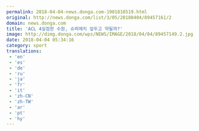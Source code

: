 ```yaml
---
permalink: 2018-04-04-news.donga.com-1901818519.html
original: http://news.donga.com/list/3/05/20180404/89457161/2
domain: news.donga.com
title: 'ACL 4실점한 수원, 슈퍼매치 앞두고 약될까?'
image: http://dimg.donga.com/wps/NEWS/IMAGE/2018/04/04/89457149.2.jpg
date: 2018-04-04 05:34:16
category: sport
translations: 
 - 'en'
 - 'es'
 - 'de'
 - 'ru'
 - 'ja'
 - 'fr'
 - 'it'
 - 'zh-CN'
 - 'zh-TW'
 - 'ar'
 - 'pt'
 - 'hy'
---
```


